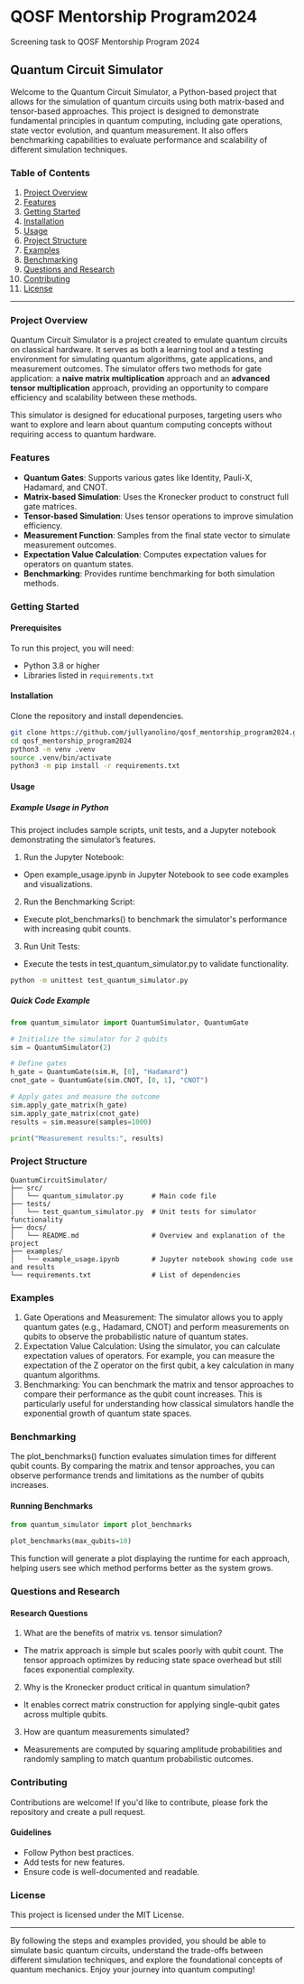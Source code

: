 # QOSF Mentorship Program2024
Screening task to QOSF Mentorship Program 2024

## Quantum Circuit Simulator

Welcome to the Quantum Circuit Simulator, a Python-based project that allows for the simulation of quantum circuits using both matrix-based and tensor-based approaches. This project is designed to demonstrate fundamental principles in quantum computing, including gate operations, state vector evolution, and quantum measurement. It also offers benchmarking capabilities to evaluate performance and scalability of different simulation techniques.

### Table of Contents

1. [Project Overview](#project-overview)
2. [Features](#features)
3. [Getting Started](#getting-started)
4. [Installation](#installation)
5. [Usage](#usage)
6. [Project Structure](#project-structure)
7. [Examples](#examples)
8. [Benchmarking](#benchmarking)
9. [Questions and Research](#questions-and-research)
10. [Contributing](#contributing)
11. [License](#license)

---

### Project Overview

Quantum Circuit Simulator is a project created to emulate quantum circuits on classical hardware. It serves as both a learning tool and a testing environment for simulating quantum algorithms, gate applications, and measurement outcomes. The simulator offers two methods for gate application: a **naive matrix multiplication** approach and an **advanced tensor multiplication** approach, providing an opportunity to compare efficiency and scalability between these methods.

This simulator is designed for educational purposes, targeting users who want to explore and learn about quantum computing concepts without requiring access to quantum hardware.

### Features

- **Quantum Gates**: Supports various gates like Identity, Pauli-X, Hadamard, and CNOT.
- **Matrix-based Simulation**: Uses the Kronecker product to construct full gate matrices.
- **Tensor-based Simulation**: Uses tensor operations to improve simulation efficiency.
- **Measurement Function**: Samples from the final state vector to simulate measurement outcomes.
- **Expectation Value Calculation**: Computes expectation values for operators on quantum states.
- **Benchmarking**: Provides runtime benchmarking for both simulation methods.

### Getting Started

#### Prerequisites

To run this project, you will need:

- Python 3.8 or higher
- Libraries listed in `requirements.txt`

#### Installation

Clone the repository and install dependencies.

```bash
git clone https://github.com/jullyanolino/qosf_mentorship_program2024.git
cd qosf_mentorship_program2024
python3 -m venv .venv
source .venv/bin/activate
python3 -m pip install -r requirements.txt
```

#### Usage
##### Example Usage in Python
This project includes sample scripts, unit tests, and a Jupyter notebook demonstrating the simulator’s features.
1. Run the Jupyter Notebook:
  - Open example_usage.ipynb in Jupyter Notebook to see code examples and visualizations.
2. Run the Benchmarking Script:
  - Execute plot_benchmarks() to benchmark the simulator's performance with increasing qubit counts.
3. Run Unit Tests:
  - Execute the tests in test_quantum_simulator.py to validate functionality.

```bash
python -m unittest test_quantum_simulator.py
```

##### Quick Code Example
```python
from quantum_simulator import QuantumSimulator, QuantumGate

# Initialize the simulator for 2 qubits
sim = QuantumSimulator(2)

# Define gates
h_gate = QuantumGate(sim.H, [0], "Hadamard")
cnot_gate = QuantumGate(sim.CNOT, [0, 1], "CNOT")

# Apply gates and measure the outcome
sim.apply_gate_matrix(h_gate)
sim.apply_gate_matrix(cnot_gate)
results = sim.measure(samples=1000)

print("Measurement results:", results)
```

### Project Structure
```plaintext
QuantumCircuitSimulator/
├── src/
│   └── quantum_simulator.py       # Main code file
├── tests/
│   └── test_quantum_simulator.py  # Unit tests for simulator functionality
├── docs/
│   └── README.md                  # Overview and explanation of the project
├── examples/
│   └── example_usage.ipynb        # Jupyter notebook showing code use and results
└── requirements.txt               # List of dependencies
```

### Examples
1. Gate Operations and Measurement: The simulator allows you to apply quantum gates (e.g., Hadamard, CNOT) and perform measurements on qubits to observe the probabilistic nature of quantum states.
2. Expectation Value Calculation: Using the simulator, you can calculate expectation values of operators. For example, you can measure the expectation of the Z operator on the first qubit, a key calculation in many quantum algorithms.
3. Benchmarking: You can benchmark the matrix and tensor approaches to compare their performance as the qubit count increases. This is particularly useful for understanding how classical simulators handle the exponential growth of quantum state spaces.

### Benchmarking
The plot_benchmarks() function evaluates simulation times for different qubit counts. By comparing the matrix and tensor approaches, you can observe performance trends and limitations as the number of qubits increases.

#### Running Benchmarks
```python
from quantum_simulator import plot_benchmarks

plot_benchmarks(max_qubits=10)
```
This function will generate a plot displaying the runtime for each approach, helping users see which method performs better as the system grows.

### Questions and Research
#### Research Questions
1. What are the benefits of matrix vs. tensor simulation?
  - The matrix approach is simple but scales poorly with qubit count. The tensor approach optimizes by reducing state space overhead but still faces exponential complexity.

2. Why is the Kronecker product critical in quantum simulation?
  - It enables correct matrix construction for applying single-qubit gates across multiple qubits.

3. How are quantum measurements simulated?
  - Measurements are computed by squaring amplitude probabilities and randomly sampling to match quantum probabilistic outcomes.

### Contributing
Contributions are welcome! If you'd like to contribute, please fork the repository and create a pull request.
#### Guidelines
  - Follow Python best practices.
  - Add tests for new features.
  - Ensure code is well-documented and readable.

### License
This project is licensed under the MIT License.

---

By following the steps and examples provided, you should be able to simulate basic quantum circuits, understand the trade-offs between different simulation techniques, and explore the foundational concepts of quantum mechanics. Enjoy your journey into quantum computing!


